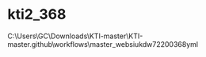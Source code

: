# kti2_368
C:\Users\GC\Downloads\KTI-master\KTI-master\.github\workflows\master_websiukdw72200368yml
